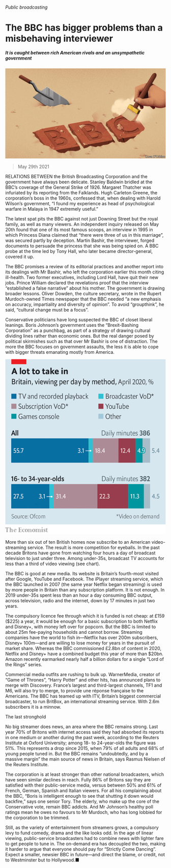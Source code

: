 ###### Public broadcasting

# The BBC has bigger problems than a misbehaving interviewer 

##### It is caught between rich American rivals and an unsympathetic government 

![image](images/20210529_BRD001_0.jpg) 

> May 29th 2021 

RELATIONS BETWEEN the British Broadcasting Corporation and the government have always been delicate. Stanley Baldwin bridled at the BBC’s coverage of the General Strike of 1926. Margaret Thatcher was infuriated by its reporting from the Falklands. Hugh Carleton Greene, the corporation’s boss in the 1960s, confessed that, when dealing with Harold Wilson’s government, “I found my experience as head of psychological warfare in Malaya in 1947 extremely useful.”

The latest spat pits the BBC against not just Downing Street but the royal family, as well as many viewers. An independent inquiry released on May 20th found that one of its most famous scoops, an interview in 1995 in which Princess Diana claimed that “there were three of us in this marriage”, was secured partly by deception. Martin Bashir, the interviewer, forged documents to persuade the princess that she was being spied on. A BBC probe at the time led by Tony Hall, who later became director-general, covered it up.


The BBC promises a review of its editorial practices and another report into its dealings with Mr Bashir, who left the corporation earlier this month citing ill-health. Two former executives, including Lord Hall, have quit their new jobs. Prince William declared the revelations proof that the interview “established a false narrative” about his mother. The government is drawing broader lessons. Oliver Dowden, the culture secretary, wrote in the Rupert Murdoch-owned Times newspaper that the BBC needed “a new emphasis on accuracy, impartiality and diversity of opinion”. To avoid “groupthink”, he said, “cultural change must be a focus”.

Conservative politicians have long suspected the BBC of closet liberal leanings. Boris Johnson’s government uses the “Brexit-Bashing Corporation” as a punchbag, as part of a strategy of drawing cultural dividing lines rather than economic ones. But the real danger posed by political skirmishes such as that over Mr Bashir is one of distraction. The more the BBC focuses on government assaults, the less it is able to cope with bigger threats emanating mostly from America.

![image](images/20210529_BRC358.png) 


More than six out of ten British homes now subscribe to an American video-streaming service. The result is more competition for eyeballs. In the past decade Britons have gone from watching four hours a day of broadcast television to just under three. Among under-35s, broadcast TV accounts for less than a third of video viewing (see chart).

The BBC is good at new media. Its website is Britain’s fourth-most visited after Google, YouTube and Facebook. The iPlayer streaming service, which the BBC launched in 2007 (the same year Netflix began streaming) is used by more people in Britain than any subscription platform. It is not enough. In 2019 under-35s spent less than an hour a day consuming BBC output, across television, radio and the internet, down by 17 minutes in just two years.

The compulsory licence fee through which it is funded is not cheap: at £159 ($225) a year, it would be enough for a basic subscription to both Netflix and Disney+, with money left over for popcorn. But the BBC is limited to about 25m fee-paying households and cannot borrow. Streaming companies have the world to fish in—Netflix has over 200m subscribers, Disney+ 100m—and are willing to lose money for years in the pursuit of market share. Whereas the BBC commissioned £2.8bn of content in 2020, Netflix and Disney+ have a combined budget this year of more than $20bn. Amazon recently earmarked nearly half a billion dollars for a single “Lord of the Rings” series.

Commercial media outfits are rushing to bulk up. WarnerMedia, creator of “Game of Thrones”, “Harry Potter” and other hits, has announced plans to merge with Discovery. France’s largest and third-largest channels, TF1 and M6, will also try to merge, to provide une réponse française to the Americans. The BBC has teamed up with ITV, Britain’s biggest commercial broadcaster, to run BritBox, an international streaming service. With 2.6m subscribers it is a minnow.

The last stronghold

No big streamer does news, an area where the BBC remains strong. Last year 70% of Britons with internet access said they had absorbed its reports in one medium or another during the past week, according to the Reuters Institute at Oxford University; among 18- to 24-year-olds the figure was 51%. This represents a drop since 2015, when 79% of all adults and 68% of young people tuned in. But the BBC remains “undoubtedly, and by a massive margin” the main source of news in Britain, says Rasmus Nielsen of the Reuters Institute.

The corporation is at least stronger than other national broadcasters, which have seen similar declines in reach. Fully 86% of Britons say they are satisfied with their public-service media, versus between 50% and 61% of French, German, Spanish and Italian viewers. For all his complaining about the BBC, “Boris is intelligent enough to see that shutting it down would backfire,” says one senior Tory. The elderly, who make up the core of the Conservative vote, remain BBC addicts. And Mr Johnson’s healthy poll ratings mean he owes no favours to Mr Murdoch, who has long lobbied for the corporation to be trimmed.

Still, as the variety of entertainment from streamers grows, a compulsory levy to fund comedy, drama and the like looks odd. In the age of linear viewing, public-service broadcasters had to combine news with lighter fare to get people to tune in. The on-demand era has decoupled the two, making it harder to argue that everyone should pay for “Strictly Come Dancing”. Expect a smaller, newsier BBC in future—and direct the blame, or credit, not to Westminster but to Hollywood.■

